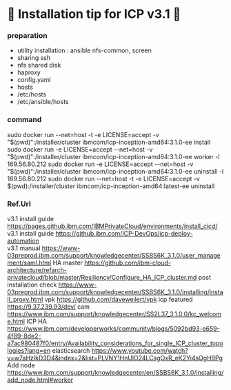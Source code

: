 # :hamster: Installation tip for ICP v3.1 :hamster:

### preparation
- utility installation : ansible nfs-common, screen
- sharing ssh
- nfs shared disk
- haproxy 
- config.yaml
- hosts
- /etc/hosts
- /etc/ansible/hosts

### command

sudo docker run --net=host -t -e LICENSE=accept -v "$(pwd)":/installer/cluster ibmcom/icp-inception-amd64:3.1.0-ee  install
sudo docker run -e LICENSE=accept --net=host   -v "$(pwd)":/installer/cluster   ibmcom/icp-inception-amd64:3.1.0-ee  worker -l  169.56.80.212 
sudo docker run -e LICENSE=accept --net=host   -v "$(pwd)":/installer/cluster   ibmcom/icp-inception-amd64:3.1.0-ee  uninstall -l  169.56.80.212 
sudo docker run --net=host -t -e LICENSE=accept -v $(pwd):/installer/cluster ibmcom/icp-inception-amd64:latest-ee uninstall


### Ref.Url
v3.1 install guide	https://pages.github.ibm.com/IBMPrivateCloud/environments/install_cicd/ 
v3.1 install guide	https://github.ibm.com/ICP-DevOps/icp-deploy-automation    
v3.1 manual	https://www-03preprod.ibm.com/support/knowledgecenter/SSBS6K_3.1.0/user_management/saml.html
HA master	https://github.com/ibm-cloud-architecture/refarch-privatecloud/blob/master/Resiliency/Configure_HA_ICP_cluster.md
post installation check  https://www-03preprod.ibm.com/support/knowledgecenter/SSBS6K_3.1.0/installing/install_proxy.html
vpk		https://github.com/daveweilert/vpk
icp featured	https://9.37.239.93/dev/
cam		https://www.ibm.com/support/knowledgecenter/SS2L37_3.1.0.0/kc_welcome.html
ICP HA		https://www.ibm.com/developerworks/community/blogs/5092bd93-e659-4f89-8de2-a7ac980487f0/entry/Availability_considerations_for_single_ICP_cluster_topologies?lang=en
elasticsearch	https://www.youtube.com/watch?v=w7aHzIkD3D4&index=2&list=PLVNY1HnUlO24LCsgOxR_eK2Yi4sOgH9Pg
Add node	https://www.ibm.com/support/knowledgecenter/en/SSBS6K_3.1.0/installing/add_node.html#worker


